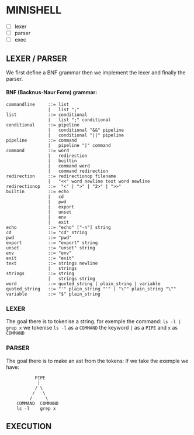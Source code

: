 # MINISHELL

- [ ] lexer  
- [ ] parser
- [ ] exec
## LEXER / PARSER
We first define a BNF grammar then we implement the lexer and finally the parser.
#### BNF (Backnus-Naur Form) grammar:
```
commandline     ::= list
                |   list ";"
list            ::= conditional
                |   list ";" conditional
conditional     ::= pipeline
                |   conditional "&&" pipeline
                |   conditional "||" pipeline
pipeline        ::= command
                |   pipeline "|" command
command         ::= word
                |   redirection
                |   builtin
                |   command word
                |   command redirection
redirection     ::= redirectionop filename
                |   "<<" word newline text word newline
redirectionop   ::=  "<" | ">" | "2>" | ">>"
builtin         ::= echo
                |   cd
                |   pwd
                |   export
                |   unset
                |   env
                |   exit
echo            ::= "echo" ["-n"] string
cd              ::= "cd" string
pwd             ::= "pwd"
export          ::= "export" string
unset           ::= "unset" string
env             ::= "env"
exit            ::= "exit"
text            ::= strings newline
                |   strings
strings         ::= string
                |   strings string
word            ::= quoted_string | plain_string | variable
quoted_string   ::= "'" plain_string "'" | "\"" plain_string "\""
variable        ::= "$" plain_string
```
### LEXER
The goal there is to tokenise a string.
for exemple the command: `ls -l | grep x` we tokenise `ls -l` as a `COMMAND` the keyword `|` as a `PIPE` and `x` as `COMMAND`
### PARSER
The goal there is to make an ast from the tokens:
If we take the exemple we have:
```
           PIPE
            |
           / \
          /   \
         /     \
    COMMAND  COMMAND
    ls -l    grep x
```
## EXECUTION  
